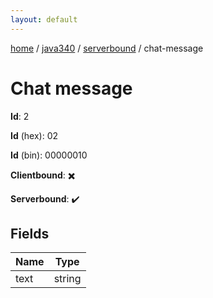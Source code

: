 ```yaml
---
layout: default
---
```


[home](/)  /  [java340](/protocol/java340)  /  [serverbound](/protocol/java340/serverbound)  /  chat-message

# Chat message

**Id**: 2

**Id** (hex): 02

**Id** (bin): 00000010

**Clientbound**: ✖️

**Serverbound**: ✔️

## Fields

Name | Type
---|---
text | string
